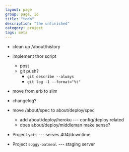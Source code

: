 ```yaml
---
layout: page
group: page, io
title: "todo"
description: "the unfinished"
category: project
tags: meta
---
```

* clean up /about/history
* implement thor script
   * post
   * git push?
      * `git describe --always`
      * `git log -1 --format="%t"`
* move from erb to slim
* changelog?
* move /about/spec to about/deploy/spec
   * add about/deploy/heroku --- config/deploy related
   * does about/deploy/middleman make sense?

* Project `yeti` --- serves 404/downtime
* Project `soggy-oatmeal` --- staging server
